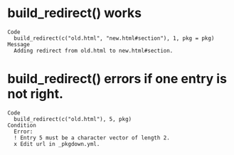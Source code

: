# build_redirect() works

    Code
      build_redirect(c("old.html", "new.html#section"), 1, pkg = pkg)
    Message
      Adding redirect from old.html to new.html#section.

# build_redirect() errors if one entry is not right.

    Code
      build_redirect(c("old.html"), 5, pkg)
    Condition
      Error:
      ! Entry 5 must be a character vector of length 2.
      x Edit url in _pkgdown.yml.

